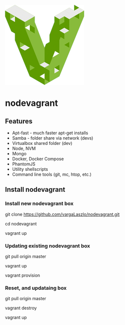 ![Nodevagrant](docs/imgs/nvagrant.png)

# nodevagrant

## Features

* Apt-fast - much faster apt-get installs
* Samba - folder share via network (devs)
* Virtualbox shared folder (dev)
* Node, NVM
* Mongo
* Docker, Docker Compose
* PhantomJS
* Utility shellscripts
* Command line tools (git, mc, htop, etc.)


## Install nodevagrant

### Install new nodevagrant box

git clone https://github.com/vargaLaszlo/nodevagrant.git

cd nodevagrant

vagrant up

### Updating existing nodevagrant box

git pull origin master

vagrant up

vagrant provision

### Reset, and updataing box

git pull origin master

vagrant destroy

vagrant up
